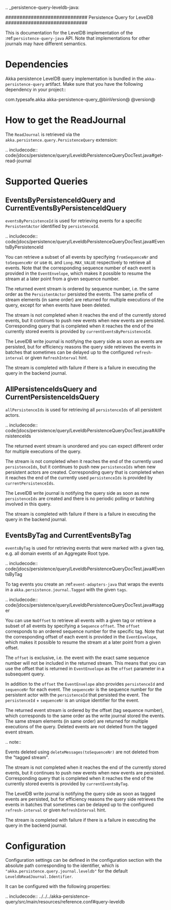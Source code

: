 .. _persistence-query-leveldb-java:

#############################
Persistence Query for LevelDB
#############################

This is documentation for the LevelDB implementation of the :ref:`persistence-query-java` API.
Note that implementations for other journals may have different semantics.
 
Dependencies
============

Akka persistence LevelDB query implementation is bundled in the ``akka-persistence-query`` artifact.
Make sure that you have the following dependency in your project::

  <dependency>
    <groupId>com.typesafe.akka</groupId>
    <artifactId>akka-persistence-query_@binVersion@</artifactId>
    <version>@version@</version>
  </dependency>


How to get the ReadJournal
==========================

The ``ReadJournal`` is retrieved via the ``akka.persistence.query.PersistenceQuery``
extension:

.. includecode:: code/jdocs/persistence/query/LeveldbPersistenceQueryDocTest.java#get-read-journal

Supported Queries
=================

EventsByPersistenceIdQuery and CurrentEventsByPersistenceIdQuery
----------------------------------------------------------------

``eventsByPersistenceId`` is used for retrieving events for a specific ``PersistentActor`` 
identified by ``persistenceId``.

.. includecode:: code/jdocs/persistence/query/LeveldbPersistenceQueryDocTest.java#EventsByPersistenceId

You can retrieve a subset of all events by specifying ``fromSequenceNr`` and ``toSequenceNr``
or use ``0L`` and ``Long.MAX_VALUE`` respectively to retrieve all events. Note that
the corresponding sequence number of each event is provided in the ``EventEnvelope``, 
which makes it possible to resume the stream at a later point from a given sequence number.

The returned event stream is ordered by sequence number, i.e. the same order as the
``PersistentActor`` persisted the events. The same prefix of stream elements (in same order)
are returned for multiple executions of the query, except for when events have been deleted.

The stream is not completed when it reaches the end of the currently stored events,
but it continues to push new events when new events are persisted.
Corresponding query that is completed when it reaches the end of the currently
stored events is provided by ``currentEventsByPersistenceId``.

The LevelDB write journal is notifying the query side as soon as events are persisted, but for
efficiency reasons the query side retrieves the events in batches that sometimes can
be delayed up to the configured ``refresh-interval`` or given ``RefreshInterval``
hint.

The stream is completed with failure if there is a failure in executing the query in the
backend journal.

AllPersistenceIdsQuery and CurrentPersistenceIdsQuery 
-----------------------------------------------------

``allPersistenceIds`` is used for retrieving all ``persistenceIds`` of all persistent actors.

.. includecode:: code/jdocs/persistence/query/LeveldbPersistenceQueryDocTest.java#AllPersistenceIds

The returned event stream is unordered and you can expect different order for multiple
executions of the query.

The stream is not completed when it reaches the end of the currently used `persistenceIds`,
but it continues to push new `persistenceIds` when new persistent actors are created.
Corresponding query that is completed when it reaches the end of the
currently used `persistenceIds` is provided by ``currentPersistenceIds``.

The LevelDB write journal is notifying the query side as soon as new ``persistenceIds`` are
created and there is no periodic polling or batching involved in this query.

The stream is completed with failure if there is a failure in executing the query in the
backend journal.

EventsByTag and CurrentEventsByTag
----------------------------------

``eventsByTag`` is used for retrieving events that were marked with a given tag, e.g. 
all domain events of an Aggregate Root type.

.. includecode:: code/jdocs/persistence/query/LeveldbPersistenceQueryDocTest.java#EventsByTag

To tag events you create an :ref:`event-adapters-java` that wraps the events in a ``akka.persistence.journal.Tagged``
with the given ``tags``.

.. includecode:: code/jdocs/persistence/query/LeveldbPersistenceQueryDocTest.java#tagger

You can use ``NoOffset`` to retrieve all events with a given tag or retrieve a subset of all
events by specifying a ``Sequence`` ``offset``. The ``offset`` corresponds to an ordered sequence number for
the specific tag. Note that the corresponding offset of each event is provided in the
``EventEnvelope``, which makes it possible to resume the stream at a later point from a given offset.

The ``offset`` is exclusive, i.e. the event with the exact same sequence number will not be included
in the returned stream. This means that you can use the offset that is returned in ``EventEnvelope``
as the ``offset`` parameter in a subsequent query.

In addition to the ``offset`` the ``EventEnvelope`` also provides ``persistenceId`` and ``sequenceNr``
for each event. The ``sequenceNr`` is the sequence number for the persistent actor with the
``persistenceId`` that persisted the event. The ``persistenceId`` + ``sequenceNr`` is an unique
identifier for the event.

The returned event stream is ordered by the offset (tag sequence number), which corresponds
to the same order as the write journal stored the events. The same stream elements (in same order)
are returned for multiple executions of the query. Deleted events are not deleted from the
tagged event stream.

.. note::

  Events deleted using ``deleteMessages(toSequenceNr)`` are not deleted from the "tagged stream".

The stream is not completed when it reaches the end of the currently stored events,
but it continues to push new events when new events are persisted.
Corresponding query that is completed when it reaches the end of the currently
stored events is provided by ``currentEventsByTag``.

The LevelDB write journal is notifying the query side as soon as tagged events are persisted, but for
efficiency reasons the query side retrieves the events in batches that sometimes can
be delayed up to the configured ``refresh-interval`` or given ``RefreshInterval``
hint.

The stream is completed with failure if there is a failure in executing the query in the
backend journal.

Configuration
=============

Configuration settings can be defined in the configuration section with the
absolute path corresponding to the identifier, which is ``"akka.persistence.query.journal.leveldb"``
for the default ``LeveldbReadJournal.Identifier``.

It can be configured with the following properties:

.. includecode:: ../../../akka-persistence-query/src/main/resources/reference.conf#query-leveldb
